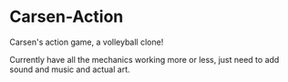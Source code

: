 # Carsen-Action
Carsen's action game, a volleyball clone!

Currently have all the mechanics working more or less, just need to add sound and music and actual art.
